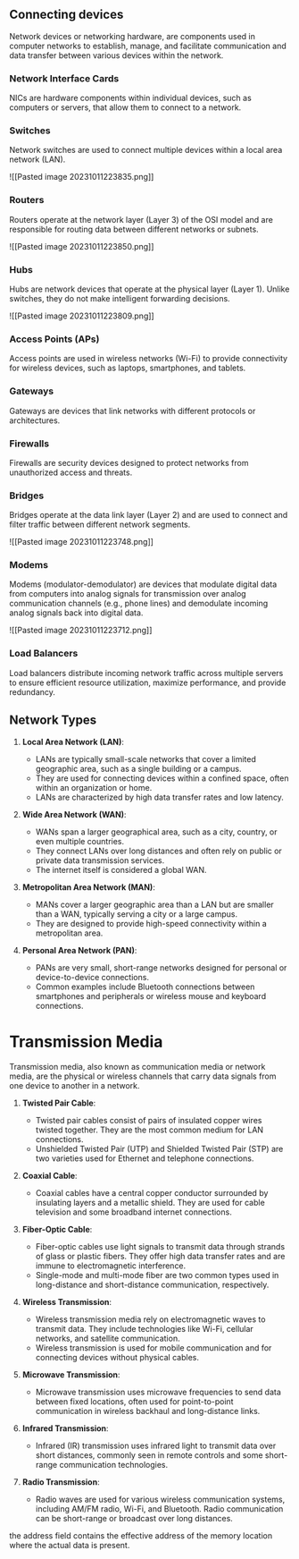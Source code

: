 ## Connecting devices

Network devices or networking hardware, are components used in computer networks to establish, manage, and facilitate communication and data transfer between various devices within the network.

### Network Interface Cards

NICs are hardware components within individual devices, such as computers or servers, that allow them to connect to a network.

### Switches

Network switches are used to connect multiple devices within a local area network (LAN). 

![[Pasted image 20231011223835.png]]
### Routers

Routers operate at the network layer (Layer 3) of the OSI model and are responsible for routing data between different networks or subnets. 

![[Pasted image 20231011223850.png]]
### Hubs

Hubs are network devices that operate at the physical layer (Layer 1). Unlike switches, they do not make intelligent forwarding decisions. 

![[Pasted image 20231011223809.png]]
### Access Points (APs)

Access points are used in wireless networks (Wi-Fi) to provide connectivity for wireless devices, such as laptops, smartphones, and tablets.


### Gateways

Gateways are devices that link networks with different protocols or architectures.

### Firewalls

Firewalls are security devices designed to protect networks from unauthorized access and threats.

### Bridges

Bridges operate at the data link layer (Layer 2) and are used to connect and filter traffic between different network segments.

![[Pasted image 20231011223748.png]]
### Modems

Modems (modulator-demodulator) are devices that modulate digital data from computers into analog signals for transmission over analog communication channels (e.g., phone lines) and demodulate incoming analog signals back into digital data.

![[Pasted image 20231011223712.png]]
### Load Balancers

Load balancers distribute incoming network traffic across multiple servers to ensure efficient resource utilization, maximize performance, and provide redundancy.


## Network Types

1. **Local Area Network (LAN)**:
    
    - LANs are typically small-scale networks that cover a limited geographic area, such as a single building or a campus.
    - They are used for connecting devices within a confined space, often within an organization or home.
    - LANs are characterized by high data transfer rates and low latency.
2. **Wide Area Network (WAN)**:
    
    - WANs span a larger geographical area, such as a city, country, or even multiple countries.
    - They connect LANs over long distances and often rely on public or private data transmission services.
    - The internet itself is considered a global WAN.
3. **Metropolitan Area Network (MAN)**:
    
    - MANs cover a larger geographic area than a LAN but are smaller than a WAN, typically serving a city or a large campus.
    - They are designed to provide high-speed connectivity within a metropolitan area.
4. **Personal Area Network (PAN)**:
    
    - PANs are very small, short-range networks designed for personal or device-to-device connections.
    - Common examples include Bluetooth connections between smartphones and peripherals or wireless mouse and keyboard connections.

# Transmission Media

Transmission media, also known as communication media or network media, are the physical or wireless channels that carry data signals from one device to another in a network.

1. **Twisted Pair Cable**:
    
    - Twisted pair cables consist of pairs of insulated copper wires twisted together. They are the most common medium for LAN connections.
    - Unshielded Twisted Pair (UTP) and Shielded Twisted Pair (STP) are two varieties used for Ethernet and telephone connections.
2. **Coaxial Cable**:
    
    - Coaxial cables have a central copper conductor surrounded by insulating layers and a metallic shield. They are used for cable television and some broadband internet connections.
3. **Fiber-Optic Cable**:
    
    - Fiber-optic cables use light signals to transmit data through strands of glass or plastic fibers. They offer high data transfer rates and are immune to electromagnetic interference.
    - Single-mode and multi-mode fiber are two common types used in long-distance and short-distance communication, respectively.
4. **Wireless Transmission**:
    
    - Wireless transmission media rely on electromagnetic waves to transmit data. They include technologies like Wi-Fi, cellular networks, and satellite communication.
    - Wireless transmission is used for mobile communication and for connecting devices without physical cables.
5. **Microwave Transmission**:
    
    - Microwave transmission uses microwave frequencies to send data between fixed locations, often used for point-to-point communication in wireless backhaul and long-distance links.
6. **Infrared Transmission**:
    
    - Infrared (IR) transmission uses infrared light to transmit data over short distances, commonly seen in remote controls and some short-range communication technologies.
7. **Radio Transmission**:
    
    - Radio waves are used for various wireless communication systems, including AM/FM radio, Wi-Fi, and Bluetooth. Radio communication can be short-range or broadcast over long distances.




the address field contains the effective address of the memory location where the actual data is present.